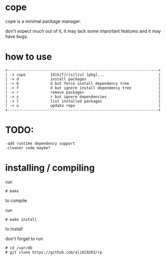# cope
cope is a minimal package manager.

don't expect much out of it, it may lack some important features and it may have bugs.

# how to use
```
+-------------------------------------------------------------------+
| -> cope           [d|b|f|r|s|l|u] [pkg]...                        |
| -> d              install packages                                |
| -> b              d but force install dependency tree             |
| -> f              d but ignore install dependency tree            |
| -> r              remove packages                                 |
| -> s              r but ignore dependencies                       |
| -> l              list installed packages                         |
| -> u              update repo                                     |
+-------------------------------------------------------------------+
```

# TODO: 
```
-add runtime dependency support
-cleaner code maybe?
```

# installing / compiling
run 
```
# make
```
to compile

run 
```
# make install
```
to install

don't forget to run 
```
# cd /var/db
# git clone https://github.com/ali019283/rp
```

